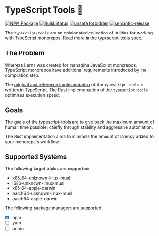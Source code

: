 # TypeScript Tools 🦀

[![NPM Package][]](https://npmjs.org/package/@typescript-tools/rust-implementation)
[![Build Status]](https://github.com/typescript-tools/rust-implementation/actions/workflows/ci.yml)
[![unsafe forbidden]](https://github.com/rust-secure-code/safety-dance/)
[![semantic-release]](https://github.com/semantic-release/semantic-release)

[npm package]: https://img.shields.io/npm/v/@typescript-tools/rust-implementation.svg
[build status]: https://github.com/typescript-tools/typescript-tools/actions/workflows/ci.yml/badge.svg
[unsafe forbidden]: https://img.shields.io/badge/unsafe-forbidden-success.svg
[semantic-release]: https://img.shields.io/badge/%20%20%F0%9F%93%A6%F0%9F%9A%80-semantic--release-e10079.svg

The `typescript-tools` are an opinionated collection of utilities for working with
TypeScript monorepos. Read more in the [typescript-tools spec].

[typescript-tools spec]: https://github.com/typescript-tools/spec

## The Problem

Whereas [Lerna] was created for managing JavaScript monorepos, TypeScript monorepos have
additional requirements introduced by the compilation step.

The [original and reference implementation] of the `typescript-tools` is written in
TypeScript. The Rust implementation of the `typescript-tools` optimizes execution
speed.

[lerna]: https://github.com/lerna/lerna
[original and reference implementation]: https://github.com/typescript-tools/typescript-tools

## Goals

The goals of the typescript-tools are to give back the maximum amount of human time
possible; chiefly through stability and aggressive automation.

The Rust implementation aims to minimize the amount of latency added to your monorepo's
workflow.

## Supported Systems

The following target triples are supported:

- x86_64-unknown-linux-musl
- i686-unknown-linux-musl
- x86_64-apple-darwin
- aarch64-unknown-linux-musl
- aarch64-apple-darwin

The following package managers are supported

- [x] npm
- [ ] yarn
- [ ] pnpm
